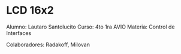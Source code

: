 # LCD 16x2

Alumno: Lautaro Santolucito
Curso: 4to 1ra AVIO
Materia: Control de Interfaces

Colaboradores: Radakoff, Milovan
